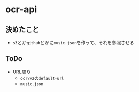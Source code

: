# ocr-api

## 決めたこと

- `s3`とか`github`とかに`music.json`を作って、それを参照させる

## ToDo

- URL周り
  - `ocr/v2`の`default-url`
  - `music.json`
